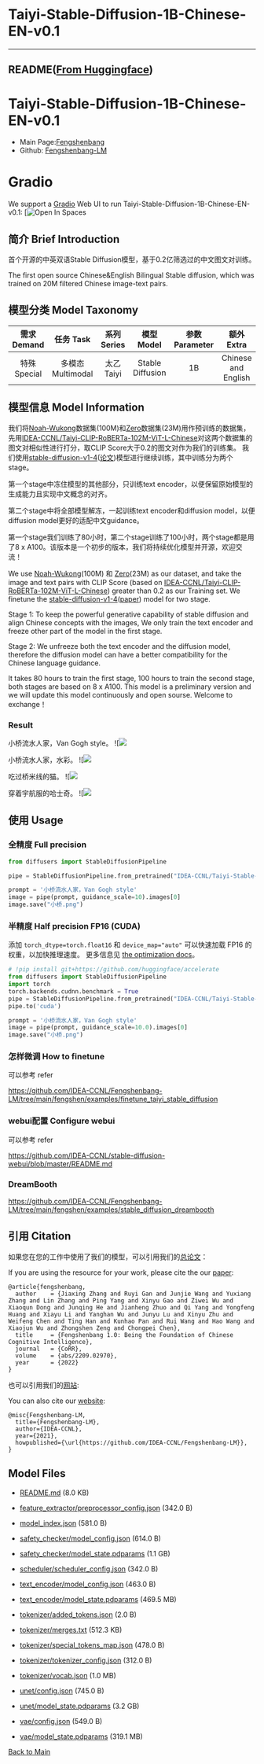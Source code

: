 
# Taiyi-Stable-Diffusion-1B-Chinese-EN-v0.1
---


## README([From Huggingface](https://huggingface.co/IDEA-CCNL/Taiyi-Stable-Diffusion-1B-Chinese-EN-v0.1))



# Taiyi-Stable-Diffusion-1B-Chinese-EN-v0.1

- Main Page:[Fengshenbang](https://fengshenbang-lm.com/)
- Github: [Fengshenbang-LM](https://github.com/IDEA-CCNL/Fengshenbang-LM)

# Gradio

We support a [Gradio](https://github.com/gradio-app/gradio) Web UI to run Taiyi-Stable-Diffusion-1B-Chinese-EN-v0.1:
[![![Open In Spaces](https://camo.githubusercontent.com/00380c35e60d6b04be65d3d94a58332be5cc93779f630bcdfc18ab9a3a7d3388/68747470733a2f2f696d672e736869656c64732e696f2f62616467652f25463025394625413425393725323048756767696e67253230466163652d5370616365732d626c7565)](https://huggingface.co/spaces/IDEA-CCNL/Taiyi-Stable-Diffusion-Chinese)

## 简介 Brief Introduction

首个开源的中英双语Stable Diffusion模型，基于0.2亿筛选过的中文图文对训练。

The first open source Chinese&English Bilingual Stable diffusion, which was trained on 20M filtered Chinese image-text pairs.

## 模型分类 Model Taxonomy

|  需求 Demand  | 任务 Task       | 系列 Series      | 模型 Model    | 参数 Parameter | 额外 Extra |
|  :----:  | :----:  | :----:  | :----:  | :----:  | :----:  |
| 特殊 Special | 多模态 Multimodal | 太乙 Taiyi | Stable Diffusion |    1B    |     Chinese and English     |

## 模型信息 Model Information

我们将[Noah-Wukong](https://wukong-dataset.github.io/wukong-dataset/)数据集(100M)和[Zero](https://zero.so.com/)数据集(23M)用作预训练的数据集，先用[IDEA-CCNL/Taiyi-CLIP-RoBERTa-102M-ViT-L-Chinese](https://huggingface.co/IDEA-CCNL/Taiyi-CLIP-RoBERTa-102M-ViT-L-Chinese)对这两个数据集的图文对相似性进行打分，取CLIP Score大于0.2的图文对作为我们的训练集。 我们使用[stable-diffusion-v1-4](https://huggingface.co/CompVis/stable-diffusion-v1-4)([论文](https://arxiv.org/abs/2112.10752))模型进行继续训练，其中训练分为两个stage。

第一个stage中冻住模型的其他部分，只训练text encoder，以便保留原始模型的生成能力且实现中文概念的对齐。

第二个stage中将全部模型解冻，一起训练text encoder和diffusion model，以便diffusion model更好的适配中文guidance。

第一个stage我们训练了80小时，第二个stage训练了100小时，两个stage都是用了8 x A100。该版本是一个初步的版本，我们将持续优化模型并开源，欢迎交流！

We use [Noah-Wukong](https://wukong-dataset.github.io/wukong-dataset/)(100M) 和 [Zero](https://zero.so.com/)(23M) as our dataset, and take the image and text pairs with CLIP Score (based on [IDEA-CCNL/Taiyi-CLIP-RoBERTa-102M-ViT-L-Chinese](https://huggingface.co/IDEA-CCNL/Taiyi-CLIP-RoBERTa-102M-ViT-L-Chinese)) greater than 0.2 as our Training set. We finetune the [stable-diffusion-v1-4](https://huggingface.co/CompVis/stable-diffusion-v1-4)([paper](https://arxiv.org/abs/2112.10752)) model for two stage. 

Stage 1: To keep the powerful generative capability of stable diffusion and align Chinese concepts with the images, We only train the text encoder and freeze other part of the model in the first stage. 

Stage 2: We unfreeze both the text encoder and the diffusion model, therefore the diffusion model can have a better compatibility for the Chinese language guidance. 

It takes 80 hours to train the first stage, 100 hours to train the second stage, both stages are based on 8 x A100. This model is a preliminary version and we will update this model continuously and open sourse. Welcome to exchange！

### Result

小桥流水人家，Van Gogh style。
![![](https://huggingface.co/IDEA-CCNL/Taiyi-Stable-Diffusion-1B-Chinese-EN-v0.1/resolve/main/result_examples/xiaoqiao_vangogh.png)

小桥流水人家，水彩。
![![](https://huggingface.co/IDEA-CCNL/Taiyi-Stable-Diffusion-1B-Chinese-EN-v0.1/resolve/main/result_examples/xiaoqiao_oil_painting.png)

吃过桥米线的猫。
![![](https://huggingface.co/IDEA-CCNL/Taiyi-Stable-Diffusion-1B-Chinese-EN-v0.1/resolve/main/result_examples/cat_eating_guoqiao_noodle.png)

穿着宇航服的哈士奇。
![![](https://huggingface.co/IDEA-CCNL/Taiyi-Stable-Diffusion-1B-Chinese-EN-v0.1/resolve/main/result_examples/huskiy_wearing_space_suit.png)
## 使用 Usage

### 全精度 Full precision

```py
from diffusers import StableDiffusionPipeline

pipe = StableDiffusionPipeline.from_pretrained("IDEA-CCNL/Taiyi-Stable-Diffusion-1B-Chinese-EN-v0.1").to("cuda")

prompt = '小桥流水人家，Van Gogh style'
image = pipe(prompt, guidance_scale=10).images[0]  
image.save("小桥.png")
```

### 半精度 Half precision FP16 (CUDA)

添加 `torch_dtype=torch.float16` 和 `device_map="auto"` 可以快速加载 FP16 的权重，以加快推理速度。
更多信息见 [the optimization docs](https://huggingface.co/docs/diffusers/main/en/optimization/fp16#half-precision-weights)。

```py
# !pip install git+https://github.com/huggingface/accelerate
from diffusers import StableDiffusionPipeline
import torch
torch.backends.cudnn.benchmark = True
pipe = StableDiffusionPipeline.from_pretrained("IDEA-CCNL/Taiyi-Stable-Diffusion-1B-Chinese-EN-v0.1", torch_dtype=torch.float16)
pipe.to('cuda')

prompt = '小桥流水人家，Van Gogh style'
image = pipe(prompt, guidance_scale=10.0).images[0]  
image.save("小桥.png")
```


### 怎样微调 How to finetune

可以参考 refer

https://github.com/IDEA-CCNL/Fengshenbang-LM/tree/main/fengshen/examples/finetune_taiyi_stable_diffusion

### webui配置 Configure webui

可以参考 refer

https://github.com/IDEA-CCNL/stable-diffusion-webui/blob/master/README.md

### DreamBooth

https://github.com/IDEA-CCNL/Fengshenbang-LM/tree/main/fengshen/examples/stable_diffusion_dreambooth
## 引用 Citation

如果您在您的工作中使用了我们的模型，可以引用我们的[总论文](https://arxiv.org/abs/2209.02970)：

If you are using the resource for your work, please cite the our [paper](https://arxiv.org/abs/2209.02970):

```text
@article{fengshenbang,
  author    = {Jiaxing Zhang and Ruyi Gan and Junjie Wang and Yuxiang Zhang and Lin Zhang and Ping Yang and Xinyu Gao and Ziwei Wu and Xiaoqun Dong and Junqing He and Jianheng Zhuo and Qi Yang and Yongfeng Huang and Xiayu Li and Yanghan Wu and Junyu Lu and Xinyu Zhu and Weifeng Chen and Ting Han and Kunhao Pan and Rui Wang and Hao Wang and Xiaojun Wu and Zhongshen Zeng and Chongpei Chen},
  title     = {Fengshenbang 1.0: Being the Foundation of Chinese Cognitive Intelligence},
  journal   = {CoRR},
  volume    = {abs/2209.02970},
  year      = {2022}
}
```

也可以引用我们的[网站](https://github.com/IDEA-CCNL/Fengshenbang-LM/):

You can also cite our [website](https://github.com/IDEA-CCNL/Fengshenbang-LM/):

```text
@misc{Fengshenbang-LM,
  title={Fengshenbang-LM},
  author={IDEA-CCNL},
  year={2021},
  howpublished={\url{https://github.com/IDEA-CCNL/Fengshenbang-LM}},
}
```




## Model Files

- [README.md](https://paddlenlp.bj.bcebos.com/models/community/IDEA-CCNL/Taiyi-Stable-Diffusion-1B-Chinese-EN-v0.1/README.md) (8.0 KB)

- [feature_extractor/preprocessor_config.json](https://paddlenlp.bj.bcebos.com/models/community/IDEA-CCNL/Taiyi-Stable-Diffusion-1B-Chinese-EN-v0.1/feature_extractor/preprocessor_config.json) (342.0 B)

- [model_index.json](https://paddlenlp.bj.bcebos.com/models/community/IDEA-CCNL/Taiyi-Stable-Diffusion-1B-Chinese-EN-v0.1/model_index.json) (581.0 B)

- [safety_checker/model_config.json](https://paddlenlp.bj.bcebos.com/models/community/IDEA-CCNL/Taiyi-Stable-Diffusion-1B-Chinese-EN-v0.1/safety_checker/model_config.json) (614.0 B)

- [safety_checker/model_state.pdparams](https://paddlenlp.bj.bcebos.com/models/community/IDEA-CCNL/Taiyi-Stable-Diffusion-1B-Chinese-EN-v0.1/safety_checker/model_state.pdparams) (1.1 GB)

- [scheduler/scheduler_config.json](https://paddlenlp.bj.bcebos.com/models/community/IDEA-CCNL/Taiyi-Stable-Diffusion-1B-Chinese-EN-v0.1/scheduler/scheduler_config.json) (342.0 B)

- [text_encoder/model_config.json](https://paddlenlp.bj.bcebos.com/models/community/IDEA-CCNL/Taiyi-Stable-Diffusion-1B-Chinese-EN-v0.1/text_encoder/model_config.json) (463.0 B)

- [text_encoder/model_state.pdparams](https://paddlenlp.bj.bcebos.com/models/community/IDEA-CCNL/Taiyi-Stable-Diffusion-1B-Chinese-EN-v0.1/text_encoder/model_state.pdparams) (469.5 MB)

- [tokenizer/added_tokens.json](https://paddlenlp.bj.bcebos.com/models/community/IDEA-CCNL/Taiyi-Stable-Diffusion-1B-Chinese-EN-v0.1/tokenizer/added_tokens.json) (2.0 B)

- [tokenizer/merges.txt](https://paddlenlp.bj.bcebos.com/models/community/IDEA-CCNL/Taiyi-Stable-Diffusion-1B-Chinese-EN-v0.1/tokenizer/merges.txt) (512.3 KB)

- [tokenizer/special_tokens_map.json](https://paddlenlp.bj.bcebos.com/models/community/IDEA-CCNL/Taiyi-Stable-Diffusion-1B-Chinese-EN-v0.1/tokenizer/special_tokens_map.json) (478.0 B)

- [tokenizer/tokenizer_config.json](https://paddlenlp.bj.bcebos.com/models/community/IDEA-CCNL/Taiyi-Stable-Diffusion-1B-Chinese-EN-v0.1/tokenizer/tokenizer_config.json) (312.0 B)

- [tokenizer/vocab.json](https://paddlenlp.bj.bcebos.com/models/community/IDEA-CCNL/Taiyi-Stable-Diffusion-1B-Chinese-EN-v0.1/tokenizer/vocab.json) (1.0 MB)

- [unet/config.json](https://paddlenlp.bj.bcebos.com/models/community/IDEA-CCNL/Taiyi-Stable-Diffusion-1B-Chinese-EN-v0.1/unet/config.json) (745.0 B)

- [unet/model_state.pdparams](https://paddlenlp.bj.bcebos.com/models/community/IDEA-CCNL/Taiyi-Stable-Diffusion-1B-Chinese-EN-v0.1/unet/model_state.pdparams) (3.2 GB)

- [vae/config.json](https://paddlenlp.bj.bcebos.com/models/community/IDEA-CCNL/Taiyi-Stable-Diffusion-1B-Chinese-EN-v0.1/vae/config.json) (549.0 B)

- [vae/model_state.pdparams](https://paddlenlp.bj.bcebos.com/models/community/IDEA-CCNL/Taiyi-Stable-Diffusion-1B-Chinese-EN-v0.1/vae/model_state.pdparams) (319.1 MB)


[Back to Main](../../)
